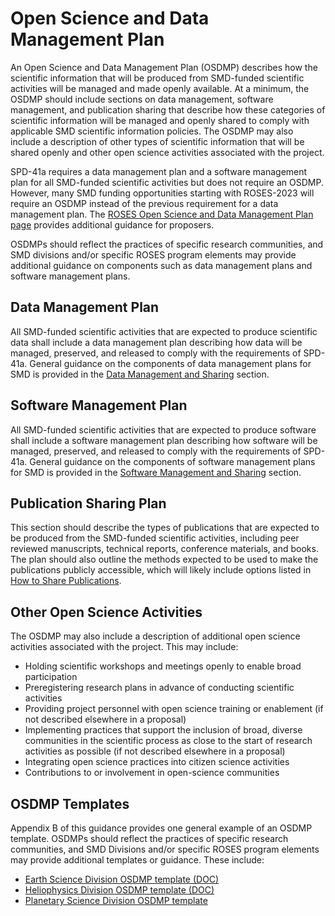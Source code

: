 # Open Science and Data Management Plan
An Open Science and Data Management Plan (OSDMP) describes how the scientific information that will be produced from SMD-funded scientific activities will be managed and made openly available. At a minimum, the OSDMP should include sections on data management, software management, and publication sharing that describe how these categories of scientific information will be managed and openly shared to comply with applicable SMD scientific information policies. The OSDMP may also include a description of other types of scientific information that will be shared openly and other open science activities associated with the project.

SPD-41a requires a data management plan and a software management plan for all SMD-funded scientific activities but does not require an OSDMP. However, many SMD funding opportunities starting with ROSES-2023 will require an OSDMP instead of the previous requirement for a data management plan. The [ROSES Open Science and Data Management Plan page](https://science.nasa.gov/researchers/sara/faqs/OSDMP/) provides additional guidance for proposers.

OSDMPs should reflect the practices of specific research communities, and SMD divisions and/or specific ROSES program elements may provide additional guidance on components such as data management plans and software management plans. 

## Data Management Plan
All SMD-funded scientific activities that are expected to produce scientific data shall include a data management plan describing how data will be managed, preserved, and released to comply with the requirements of SPD-41a. General guidance on the components of data management plans for SMD is provided in the [Data Management and Sharing](Data_Management_Sharing.md) section.
## Software Management Plan
All SMD-funded scientific activities that are expected to produce software shall include a software management plan describing how software will be managed, preserved, and released to comply with the requirements of SPD-41a. General guidance on the components of software management plans for SMD is provided in the [Software Management and Sharing](Software_Management_Sharing.md) section.
## Publication Sharing Plan 
This section should describe the types of publications that are expected to be produced from the SMD-funded scientific activities, including peer reviewed manuscripts, technical reports, conference materials, and books. The plan should also outline the methods expected to be used to make the publications publicly accessible, which will likely include options listed in [How to Share Publications](Publications.md#how-to-share-publications). 
## Other Open Science Activities
The OSDMP may also include a description of additional open science activities associated with the project. This may include: 
* Holding scientific workshops and meetings openly to enable broad participation
* Preregistering research plans in advance of conducting scientific activities 
* Providing project personnel with open science training or enablement (if not described elsewhere in a proposal)
* Implementing practices that support the inclusion of broad, diverse communities in the scientific process as close to the start of research activities as possible (if not described elsewhere in a proposal)
* Integrating open science practices into citizen science activities 
* Contributions to or involvement in open-science communities
## OSDMP Templates
Appendix B of this guidance provides one general example of an OSDMP template. 
OSDMPs should reflect the practices of specific research communities, and SMD Divisions and/or specific ROSES program elements may provide additional templates or guidance. These include:
* [Earth Science Division OSDMP template (DOC)](https://www.earthdata.nasa.gov/s3fs-public/2023-02/Earth%20Science%20Division%20OSDMP%20Template.docx?VersionId=fBxuNKFmklk3VCK4rhWKpKGgVyZwrhJE)  
* [Heliophysics Division OSDMP template (DOC)](https://smd-prod-admin.nasawestprime.com/files/atoms/files/HPD%20OSDMP%20Template%20--%2020230210.docx)
* [Planetary Science Division OSDMP template](https://science.nasa.gov/researchers/templates-planetary-science-division-appendix-c-roses-proposals)

